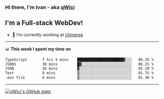 ### Hi there, I'm Ivan - aka [qWici][website]

## I'm a Full-stack WebDev!
- 🔭 I’m currently working at [Universe][universe]

---

📊 **This week I spent my time on**
<!--START_SECTION:waka-->

```txt
TypeScript       7 hrs 5 mins    █████████████████████▓░░░   86.35 %
JSON5            30 mins         █▓░░░░░░░░░░░░░░░░░░░░░░░   06.25 %
JSON             10 mins         ▓░░░░░░░░░░░░░░░░░░░░░░░░   02.18 %
Text             8 mins          ▒░░░░░░░░░░░░░░░░░░░░░░░░   01.75 %
.env file        6 mins          ▒░░░░░░░░░░░░░░░░░░░░░░░░   01.30 %
```

<!--END_SECTION:waka-->

---

[![qWici's GitHub stats](https://github-readme-stats.vercel.app/api?username=qWici)](https://github.com/qWici/github-readme-stats)

[website]: https://devkucher.com
[twitter]: https://twitter.com/KucherDev
[linkedin]: https://www.linkedin.com/in/ivankucher
[universe]: https://universeapps.limited
